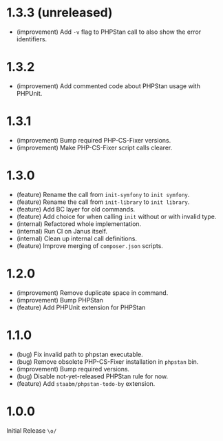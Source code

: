 1.3.3 (unreleased)
=====

- (improvement) Add `-v` flag to PHPStan call to also show the error identifiers.


1.3.2
=====

* (improvement) Add commented code about PHPStan usage with PHPUnit.


1.3.1
=====

* (improvement) Bump required PHP-CS-Fixer versions.
* (improvement) Make PHP-CS-Fixer script calls clearer.


1.3.0
=====

* (feature) Rename the call from `init-symfony` to `init symfony`.
* (feature) Rename the call from `init-library` to `init library`.
* (feature) Add BC layer for old commands.
* (feature) Add choice for when calling `init` without or with invalid type.
* (internal) Refactored whole implementation.
* (internal) Run CI on Janus itself.
* (internal) Clean up internal call definitions.
* (feature) Improve merging of `composer.json` scripts.


1.2.0
=====

* (improvement) Remove duplicate space in command.
* (improvement) Bump PHPStan 
* (feature) Add PHPUnit extension for PHPStan


1.1.0
=====

* (bug) Fix invalid path to phpstan executable.
* (bug) Remove obsolete PHP-CS-Fixer installation in `phpstan` bin.
* (improvement) Bump required versions.
* (bug) Disable not-yet-released PHPStan rule for now.
* (feature) Add `staabm/phpstan-todo-by` extension.
 

1.0.0
=====

Initial Release `\o/`
